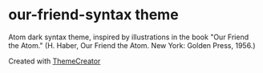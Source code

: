 # our-friend-syntax theme

Atom dark syntax theme, inspired by illustrations in the book "Our Friend the Atom." (H. Haber, Our Friend the Atom. New York: Golden Press, 1956.)

Created with [ThemeCreator](https://github.com/mswift42/themecreator)

